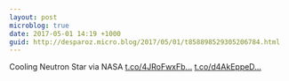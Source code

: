 ```yaml
---
layout: post
microblog: true
date: 2017-05-01 14:19 +1000
guid: http://desparoz.micro.blog/2017/05/01/t858898529305206784.html
---
```

Cooling Neutron Star    via NASA [t.co/4JRoFwxFb...](https://t.co/4JRoFwxFbK) [t.co/d4AkEppeD...](https://t.co/d4AkEppeDY)
